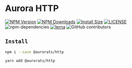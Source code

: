# Aurora HTTP

[![NPM Version][npm-image]][npm-url]
[![NPM Downloads][downloads-image]][downloads-url]
[![Install Size][badge-size]][badge-size]
[![LICENSE][license-img]][license-url]
![npm-dependencies][npm-dep-url]
[![lerna][lerna-img]][lerna-url]
![GitHub contributors][contributors]

[npm-image]: https://img.shields.io/npm/v/@aurorats/http.svg
[npm-url]: https://npmjs.org/package/@aurorats/http
[downloads-image]: https://img.shields.io/npm/dt/@aurorats/http
[downloads-url]: https://npmjs.org/package/@aurorats/http
[badge-size]: https://img.shields.io/bundlephobia/min/@aurorats/http
[license-img]: https://img.shields.io/github/license/aurorats/aurora
[license-url]: https://github.com/aurorats/aurora/blob/master/LICENSE
[npm-dep-url]: https://img.shields.io/david/aurorats/aurora.svg?maxAge=2592000
[lerna-img]: https://img.shields.io/badge/maintained%20with-lerna-cc00ff.svg
[lerna-url]: https://lerna.js.org/
[contributors]: https://img.shields.io/github/contributors/aurorats/aurora


## `Install`

``` bash
npm i --save @aurorats/http
```

``` bash
yarn add @aurorats/http
```
